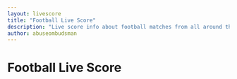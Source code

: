 ```yaml
---
layout: livescore
title: "Football Live Score"
description: "Live score info about football matches from all around the world, live."
author: abuseombudsman
---
```

# Football Live Score

<html>
	<br>
	<script src="http://www.btfscores.com/widgets/widget-main.min.js" async></script>
	<div id="soccer-main-goal" style="width:792px;"></div>
</html>